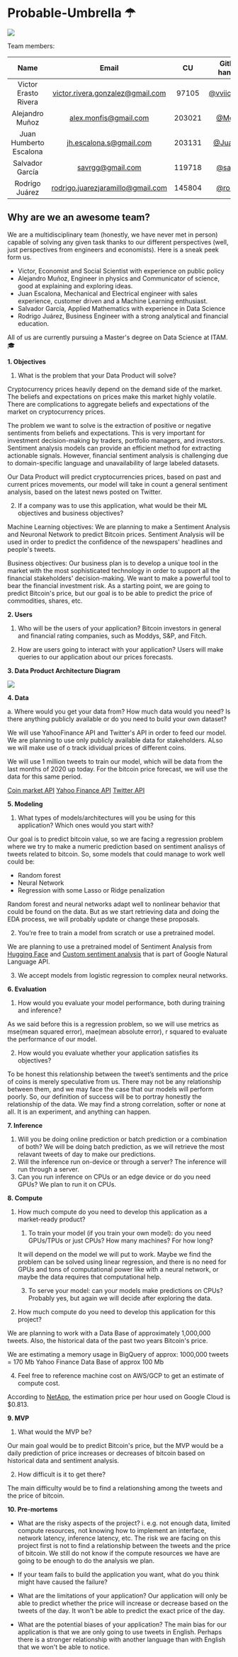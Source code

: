 # Probable-Umbrella ☂

![](images/data_rain.gif)

Team members:

|**Name**|**Email**|**CU**|**Github handler**| 
|:---:|:---:|:---:|:---:|
| Victor Erasto Rivera | victor.rivera.gonzalez@gmail.com| 97105 | [@vviiccttoorr](https://github.com/vviiccttoorr)| 
| Alejandro Muñoz | alex.monfis@gmail.com | 203021 | [@Monfiz](https://github.com/Monfiz) | 
| Juan Humberto Escalona| jh.escalona.s@gmail.com | 203131 | [@Juanes8](https://github.com/Juanes8)| 
| Salvador García  | savrgg@gmail.com | 119718 | [@savrgg](https://github.com/savrgg) | 
| Rodrigo Juárez | rodrigo.juarezjaramillo@gmail.com | 145804 | [@ro-juja](https://github.com/ro-juja)| 

## Why are we an awesome team?

We are a multidisciplinary team (honestly, we have never met in person) capable of solving any given task thanks to our different perspectives (well, just perspectives from engineers and economists). Here is a sneak peek form us.
- Victor, Economist and Social Scientist with experience on public policy
- Alejandro Muñoz, Engineer in physics and Communicator of science, good at explaining and exploring ideas.  
- Juan Escalona, Mechanical and Electrical engineer with sales experience, customer driven and a Machine Learning enthusiast.
- Salvador García, Applied Mathematics with experience in Data Science
- Rodrigo Juárez, Business Engineer with a strong analytical and financial education.

All of us are currently pursuing a Master's degree on Data Science at ITAM.  🎓 


**1. Objectives**

1. What is the problem that your Data Product  will solve?

Cryptocurrency prices heavily depend on the demand side of the market. The beliefs and expectations on prices make this market highly volatile. There are complications to aggregate beliefs and expectations of the market on cryptocurrency prices.

The problem we want to solve is the extraction of positive or negative sentiments from beliefs and expectations. This is very important for investment decision-making by traders, portfolio managers, and investors. Sentiment analysis models can provide an efficient method for extracting actionable signals. However, financial sentiment analysis is challenging due to domain-specific language and unavailability of large labeled datasets.

Our Data Product will predict cryptocurrencies prices, based on past and current prices movements, our model will take in count a general sentiment analysis, based on the latest news posted on Twitter.


2. If a company was to use this application, what would be their ML objectives and business objectives?

Machine Learning objectives:
We are planning to make a Sentiment Analysis and Neuronal Network to predict Bitcoin prices. Sentiment Analysis will be used in order to predict the confidence of the newspapers' headlines and people's tweets. 

Business objectives:
Our business plan is to develop a unique tool in the market with the most sophisticated technology in order to support all the financial stakeholders' decision-making. We want to make a powerful tool to bear the financial investment risk. As a starting point, we are going to predict Bitcoin's price, but our goal is to be able to predict the price of commodities, shares, etc. 

**2. Users**

1. Who will be the users of your application?
Bitcoin investors in general and financial rating companies, such as Moddys, S&P, and Fitch. 

2. How are users going to interact with your application?
Users will make queries to our application about our prices forecasts.

**3. Data Product Architecture  Diagram**

![](https://i.imgur.com/URvdJK6.png)





**4. Data**

a. Where would you get your data from? How much data would you need? Is there anything publicly available or do you need to build your own dataset?

We will use YahooFinance API and Twitter's API in order to feed our model. We are planning to use only publicly available data for stakeholders. ALso we will make use of o track idividual prices of different coins.  

We will use 1 million tweets to train our model, which will be data from the last months of 2020 up today. For the bitcoin price forecast, we will use the data for this same period. 

[Coin market API](https://coinmarketcap.com/api/documentation/v1/)
[Yahoo Finance API](https://www.yahoofinanceapi.com/)
[Twitter API](https://developer.twitter.com/)

**5. Modeling**

1. What types of models/architectures will you be using for this application? Which ones would you start with?

Our goal is to predict  bitcoin value, so we are facing a regression problem where we try to make a numeric prediction based on sentiment analisys of tweets related to bitcoin. So, some models that could manage to work well could be:

* Random forest
* Neural Network
* Regression with some Lasso or Ridge penalization

Random forest and neural networks adapt well to nonlinear behavior that could be found on the data. But as we start retrieving data and doing the EDA process, we will probably update or change these proposals. 

2. You’re free to train a model from scratch or use a pretrained model.

We are planning to use a pretrained model of Sentiment Analysis from [Hugging Face](https://huggingface.co/sagorsarker/codeswitch-spaeng-sentiment-analysis-lince) and [Custom sentiment analysis](https://cloud.google.com/natural-language#section-6) that is part of Google Natural Language API.

3. We accept models from logistic regression to complex neural networks.



**6. Evaluation**

1. How would you evaluate your model performance, both during training and inference?

As we said before this is a regression problem, so we will use metrics as mse(mean squared error), mae(mean absolute error), r squared to evaluate the performance of our model. 

2. How would you evaluate whether your application satisfies its objectives?


To be honest this relationship between the tweet’s sentiments and the price of coins is merely speculative from us. There may not be any relationship between them, and we may face the case that our models will perform poorly. So, our definition of success will be to portray honestly the relationship of the data. We may find a strong correlation, softer or none at all. It is an experiment, and anything can happen.


**7. Inference**

1. Will you be doing online prediction or batch prediction or a combination of both?
We will be doing batch prediction, as we will retrieve the most relavant tweets of day to make our predictions. 
3. Will the inference run on-device or through a server?
The inference will run through a server. 
5. Can you run inference on CPUs or an edge device or do you need GPUs?
We plan to run it on CPUs. 

**8. Compute**

1. How much compute do you need to develop this application as a market-ready product?
    1. To train your model (if you train your own model): do you need GPUs/TPUs or just CPUs? How many machines? For how long?
    
    It will depend on the model we will put to work. Maybe we find the problem can be solved using linear regression, and there is no need for GPUs and tons of computational power like with a neural network, or maybe the data requires that computational help. 
    
    3. To serve your model: can your models make predictions on CPUs?
    Probably yes, but again we will decide after exploring the data.
    
2. How much compute do you need to develop this application for this project?

We are planning to work with a Data Base of approximately 1,000,000 tweets. Also, the historical data of the past two years Bitcoin's price. 

We are estimating a memory usage in BigQuery of approx: 
1000,000 tweets = 170 Mb
Yahoo Finance Data Base of approx 100 Mb


4. Feel free to reference machine cost on AWS/GCP to get an estimate of compute cost.

According to [NetApp](https://cloud.netapp.com/blog/google-cloud-pricing-vs-aws-a-fair-comparison-gcp-aws-cvo-blg), the estimation price per hour used on Google Cloud is $0.813. 
    
**9. MVP**

1. What would the MVP be?

Our main goal would be to predict Bitcoin's price, but the MVP would be a daily prediction of price increases or decreases of bitcoin based on historical data and sentiment analysis.


2. How difficult is it to get there?

The main difficulty would be to find a relationshing among the tweets and the price of bitcoin.  



**10. Pre-mortems**

- What are the risky aspects of the project? i. e.g. not enough data, limited compute resources, not knowing how to implement an interface, network latency, inference latency, etc.
The risk we are facing on this project first is not to find a relationship between the tweets and the price of bitcoin. We still do not know if the compute resources we have are going to be enough to do the analysis we plan. 
- If your team fails to build the application you want, what do you think might have caused the failure?

- What are the limitations of your application?
Our application will only be able to predict whether the price will increase or decrease based on the tweets of the day. It won't be able to predict the exact price of the day.    
- What are the potential biases of your application?
The main bias for our application is that we are only going to use tweets in English. Perhaps there is a stronger relationship with another language than with English that we won't be able to notice.
